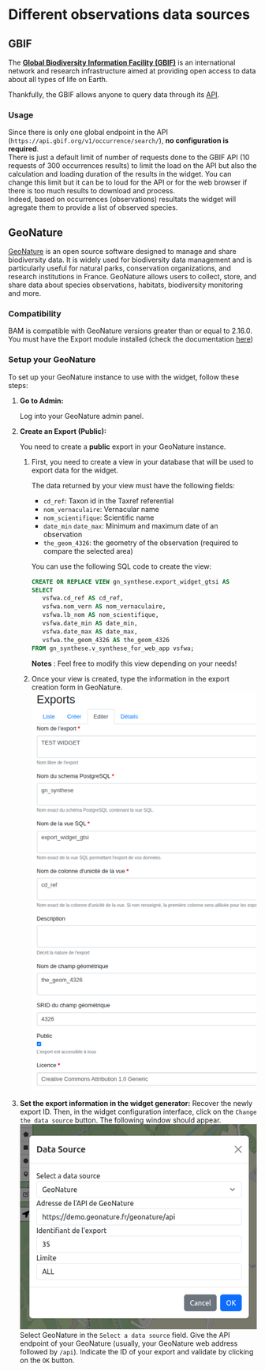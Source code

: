# Different observations data sources

## GBIF

The [**Global Biodiversity Information Facility (GBIF)**](https://www.gbif.org/) is an international network and research infrastructure aimed at providing open access to data about all types of life on Earth.

Thankfully, the GBIF allows anyone to query data through its [API](https://techdocs.gbif.org/en/openapi/).

### Usage

Since there is only one global endpoint in the API (`https://api.gbif.org/v1/occurrence/search/`), **no configuration is required**.  
There is just a default limit of number of requests done to the GBIF API (10 requests of 300 occurrences results) to limit the load on the API but also the calculation and loading duration of the results in the widget. You can change this limit but it can be to loud for the API or for the web browser if there is too much results to download and process.  
Indeed, based on occurrences (observations) resultats the widget will agregate them to provide a list of observed species.

## GeoNature

[GeoNature](https://geonature.fr/) is an open source software designed to manage and share biodiversity data. It is widely used for biodiversity data management and is particularly useful for natural parks, conservation organizations, and research institutions in France. GeoNature allows users to collect, store, and share data about species observations, habitats, biodiversity monitoring and more.

### Compatibility

BAM is compatible with GeoNature versions greater than or equal to 2.16.0. You must have the Export module installed (check the documentation [here](https://github.com/PnX-SI/gn_module_export?tab=readme-ov-file#installation-du-module))

### Setup your GeoNature

To set up your GeoNature instance to use with the widget, follow these steps:

1. **Go to Admin:**

   Log into your GeoNature admin panel.

2. **Create an Export (Public):**

   You need to create a **public** export in your GeoNature instance.

   1. First, you need to create a view in your database that will be used to export data for the widget.

      The data returned by your view must have the following fields:

      - `cd_ref`: Taxon id in the Taxref referential
      - `nom_vernaculaire`: Vernacular name
      - `nom_scientifique`: Scientific name
      - `date_min` `date_max`: Minimum and maximum date of an observation
      - `the_geom_4326`: the geometry of the observation (required to compare the selected area)

      You can use the following SQL code to create the view:

      ```sql
      CREATE OR REPLACE VIEW gn_synthese.export_widget_gtsi AS
      SELECT
         vsfwa.cd_ref AS cd_ref,
         vsfwa.nom_vern AS nom_vernaculaire,
         vsfwa.lb_nom AS nom_scientifique,
         vsfwa.date_min AS date_min,
         vsfwa.date_max AS date_max,
         vsfwa.the_geom_4326 AS the_geom_4326
      FROM gn_synthese.v_synthese_for_web_app vsfwa;
      ```

      **Notes** : Feel free to modify this view depending on your needs!

   2. Once your view is created, type the information in the export creation form in GeoNature.
      ![alt text](images/geonature_source/geonature_export.png)

3. **Set the export information in the widget generator:** Recover the newly export ID. Then, in the widget configuration interface, click on the `Change the data source` button. The following window should appear.
   ![alt text](images/geonature_source/geonature_source.png)
   Select GeoNature in the `Select a data source` field. Give the API endpoint of your GeoNature (usually, your GeoNature web address followed by `/api`). Indicate the ID of your export and validate by clicking on the `OK` button.
